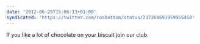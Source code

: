 ```yaml
---
date: '2012-06-25T15:06:13+01:00'
syndicated: 'https://twitter.com/roobottom/status/217264691959955458'
---
```

If you like a lot of chocolate on your biscuit join our club.
